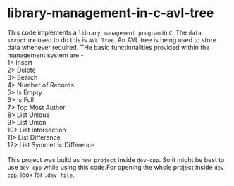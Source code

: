 # library-management-in-c-avl-tree<br>

This code implements a `library management program` in `C`. The `data structure` used to do this is `AVL Tree`. An AVL tree is being used to store data whenever required. THe basic functionalities provided within the management system are:-<br>
1> Insert<br>
2> Delete<br>
3> Search<br>
4> Number of Records<br>
5> Is Empty<br>
6> Is Full<br>
7> Top Most Author<br>
8> List Unique<br>
9> List Union<br>
10> List Intersection<br>
11> List Difference<br>
12> List Symmetric Difference<br>
<br>
This project was build as `new project` inside `dev-cpp`. So it might be best to use `dev-cpp` while using this code.For opening the whole project inside `dev-cpp`, look for `.dev file`.
